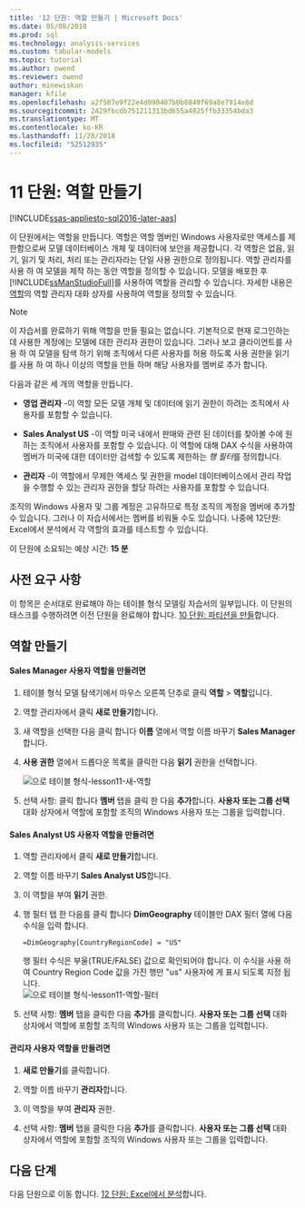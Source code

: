 ```yaml
---
title: '12 단원: 역할 만들기 | Microsoft Docs'
ms.date: 05/08/2018
ms.prod: sql
ms.technology: analysis-services
ms.custom: tabular-models
ms.topic: tutorial
ms.author: owend
ms.reviewer: owend
author: minewiskan
manager: kfile
ms.openlocfilehash: a2f507e9f22e4d090407b0b0849f69a8e7914e8d
ms.sourcegitcommit: 2429fbcdb751211313bd655a4825ffb33354bda3
ms.translationtype: MT
ms.contentlocale: ko-KR
ms.lasthandoff: 11/28/2018
ms.locfileid: "52512935"
---
```

# <a name="lesson-11-create-roles"></a>11 단원: 역할 만들기
[!INCLUDE[ssas-appliesto-sql2016-later-aas](../includes/ssas-appliesto-sql2016-later-aas.md)]

이 단원에서는 역할을 만듭니다. 역할은 역할 멤버인 Windows 사용자로만 액세스를 제한함으로써 모델 데이터베이스 개체 및 데이터에 보안을 제공합니다. 각 역할은 없음, 읽기, 읽기 및 처리, 처리 또는 관리자라는 단일 사용 권한으로 정의됩니다. 역할 관리자를 사용 하 여 모델을 제작 하는 동안 역할을 정의할 수 있습니다. 모델을 배포한 후 [!INCLUDE[ssManStudioFull](../includes/ssmanstudiofull-md.md)]를 사용하여 역할을 관리할 수 있습니다. 자세한 내용은 [역할](../analysis-services/tabular-models/roles-ssas-tabular.md)의 역할 관리자 대화 상자를 사용하여 역할을 정의할 수 있습니다.  
  
> [!NOTE]  
> 이 자습서를 완료하기 위해 역할을 만들 필요는 없습니다. 기본적으로 현재 로그인하는 데 사용한 계정에는 모델에 대한 관리자 권한이 있습니다. 그러나 보고 클라이언트를 사용 하 여 모델을 탐색 하기 위해 조직에서 다른 사용자를 허용 하도록 사용 권한을 읽기를 사용 하 여 하나 이상의 역할을 만들 하며 해당 사용자를 멤버로 추가 합니다.  
  
다음과 같은 세 개의 역할을 만듭니다.  
  
-   **영업 관리자** -이 역할 모든 모델 개체 및 데이터에 읽기 권한이 하려는 조직에서 사용자를 포함할 수 있습니다.  
  
-   **Sales Analyst US** -이 역할 미국 내에서 판매와 관련 된 데이터를 찾아볼 수에 원하는 조직에서 사용자를 포함할 수 있습니다. 이 역할에 대해 DAX 수식을 사용하여 멤버가 미국에 대한 데이터만 검색할 수 있도록 제한하는 *행 필터*를 정의합니다.  
  
-   **관리자** -이 역할에서 무제한 액세스 및 권한을 model 데이터베이스에서 관리 작업을 수행할 수 있는 관리자 권한을 할당 하려는 사용자를 포함할 수 있습니다.  
  
조직의 Windows 사용자 및 그룹 계정은 고유하므로 특정 조직의 계정을 멤버에 추가할 수 있습니다. 그러나 이 자습서에서는 멤버를 비워둘 수도 있습니다. 나중에 12단원: Excel에서 분석에서 각 역할의 효과를 테스트할 수 있습니다.  
  
이 단원에 소요되는 예상 시간: **15 분**  
  
## <a name="prerequisites"></a>사전 요구 사항  
이 항목은 순서대로 완료해야 하는 테이블 형식 모델링 자습서의 일부입니다. 이 단원의 태스크를 수행하려면 이전 단원을 완료해야 합니다. [10 단원: 파티션을 만들](../analysis-services/lesson-10-create-partitions.md)합니다.  
  
## <a name="create-roles"></a>역할 만들기  
  
#### <a name="to-create-a-sales-manager-user-role"></a>Sales Manager 사용자 역할을 만들려면  
  
1.  테이블 형식 모델 탐색기에서 마우스 오른쪽 단추로 클릭 **역할** > **역할**입니다.  
  
2.  역할 관리자에서 클릭 **새로 만들기**합니다.  
  
3.  새 역할을 선택한 다음 클릭 합니다 **이름** 열에서 역할 이름 바꾸기 **Sales Manager**합니다.  
  
4.  **사용 권한** 열에서 드롭다운 목록을 클릭한 다음 **읽기** 권한을 선택합니다. 

    ![으로 테이블 형식-lesson11-새-역할](../analysis-services/media/as-tabular-lesson11-new-role.png) 
  
5.  선택 사항: 클릭 합니다 **멤버** 탭을 클릭 한 다음 **추가**합니다. **사용자 또는 그룹 선택** 대화 상자에서 역할에 포함할 조직의 Windows 사용자 또는 그룹을 입력합니다.  
  
#### <a name="to-create-a-sales-analyst-us-user-role"></a>Sales Analyst US 사용자 역할을 만들려면  
  
1.  역할 관리자에서 클릭 **새로 만들기**합니다.    
  
2.  역할 이름 바꾸기 **Sales Analyst US**합니다.  
  
3.  이 역할을 부여 **읽기** 권한.  
  
4.  행 필터 탭 한 다음를 클릭 합니다 **DimGeography** 테이블만 DAX 필터 열에 다음 수식을 입력 합니다.  
  
    ```
    =DimGeography[CountryRegionCode] = "US" 
    ```
    
    행 필터 수식은 부울(TRUE/FALSE) 값으로 확인되어야 합니다. 이 수식을 사용 하 여 Country Region Code 값을 가진 행만 "us" 사용자에 게 표시 되도록 지정 됩니다.  
    ![으로 테이블 형식-lesson11-역할-필터](../analysis-services/media/as-tabular-lesson11-role-filter.png) 
  
6.  선택 사항: **멤버** 탭을 클릭한 다음 **추가**를 클릭합니다. **사용자 또는 그룹 선택** 대화 상자에서 역할에 포함할 조직의 Windows 사용자 또는 그룹을 입력합니다.  
  
#### <a name="to-create-an-administrator-user-role"></a>관리자 사용자 역할을 만들려면  
  
1.  **새로 만들기**를 클릭합니다.  
  
2.  역할 이름 바꾸기 **관리자**합니다.  
  
3.  이 역할을 부여 **관리자** 권한.  
  
4.  선택 사항: **멤버** 탭을 클릭한 다음 **추가**를 클릭합니다. **사용자 또는 그룹 선택** 대화 상자에서 역할에 포함할 조직의 Windows 사용자 또는 그룹을 입력합니다. 
  
  
## <a name="whats-next"></a>다음 단계
다음 단원으로 이동 합니다. [12 단원: Excel에서 분석](../analysis-services/lesson-12-analyze-in-excel.md)합니다.

  
  
